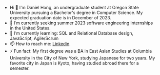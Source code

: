 - Hi 👋 I'm Daniel Hong, an undergraduate student at Oregon State University pursuing a Bachelor's degree in Computer Science. My expected graduation date is in December of 2023. 
- 🔭 I’m currently seeking summer 2023 software engineering internships in the United States. 
- 🌱 I’m currently learning: SQL and Relational Database design, JavaScript, Agile/Scrum
- 📫 How to reach me: [Linkedin](https://www.linkedin.com/in/daniel-hong-2716h/)
- ⚡ Fun fact: My first degree was a BA in East Asian Studies at Columbia University in the City of New York, studying Japanese for two years. My favorite city in Japan is Kyoto, having studied abroad there for a semester. 
